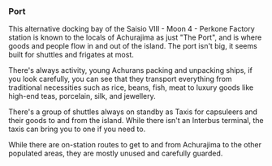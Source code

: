 ### Port ###

This alternative docking bay of the Saisio VIII - Moon 4 - Perkone Factory station is known to the locals of Achurajima as just "The Port", and is where goods and people flow in and out of the island. The port isn't big, it seems built for shuttles and frigates at most.

There's always activity, young Achurans packing and unpacking ships, if you look carefully, you can see that they transport everything from traditional necessities such as rice, beans, fish, meat to luxury goods like high-end teas, porcelain, silk, and jewellery.

There's a group of shuttles always on standby as Taxis for capsuleers and their goods to and from the island. While there isn't an Interbus terminal, the taxis can bring you to one if you need to.

While there are on-station routes to get to and from Achurajima to the other populated areas, they are mostly unused and carefully guarded.
